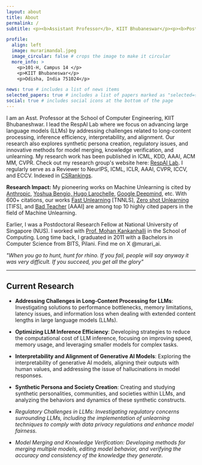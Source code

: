 ```yaml
---
layout: about
title: About
permalink: /
subtitle: <p><b>Assistant Professor</b>, KIIT Bhubaneswar</p><p><b>Post-Doc</b>, National University of Singapore (NUS)</p>

profile:
  align: left
  image: murarimandal.jpeg
  image_circular: false # crops the image to make it circular
  more_info: >
    <p>101-H, Campus 14 </p>
    <p>KIIT Bhubaneswar</p>
    <p>Odisha, India 751024</p>

news: true # includes a list of news items
selected_papers: true # includes a list of papers marked as "selected={true}"
social: true # includes social icons at the bottom of the page
---
```


I am an Asst. Professor at the School of Computer Engineering, KIIT Bhubaneshwar. I lead the RespAI Lab where we focus on advancing large language models (LLMs) by addressing challenges related to long-content processing, inference efficiency, interpretability, and alignment. Our research also explores synthetic persona creation, regulatory issues, and innovative methods for model merging, knowledge verification, and unlearning. My research work has been published in ICML, KDD, AAAI, ACM MM, CVPR. Check out my research group's website here: <a href="https://respailab.github.io" target="_blank">RespAI Lab</a>. I regularly serve as a Reviewer to NeurIPS, ICML, ICLR, AAAI, CVPR, ICCV, and ECCV. Indexed in <a href="https://csrankings.org/#/index?all&in" target="_blank">CSRankings</a>. 

<b>Research Impact:</b> My pioneering works on Machine Unlearning is cited by <a href="https://arxiv.org/html/2410.08827v1" target="_blank">Anthropic</a>, <a href="https://arxiv.org/abs/2311.15268" target="_blank">Yoshua Bengio, Hugo Larochelle</a>, <a href="https://proceedings.neurips.cc/paper_files/paper/2023/hash/062d711fb777322e2152435459e6e9d9-Abstract-Conference.html" target="_blank">Google Deepmind</a>, etc. With 600+ citations, our works <a href="https://arxiv.org/pdf/2111.08947" target="_blank">Fast Unlearning</a> [TNNLS], <a href="https://arxiv.org/pdf/2201.05629" target="_blank">Zero shot Unlearning</a> [TIFS], and <a href="https://ojs.aaai.org/index.php/AAAI/article/download/25879/25651" target="_blank">Bad Teacher</a> [AAAI] are among top 10 highly cited papers in the field of Machine Unlearning. 

Earlier, I was a Postdoctoral Research Fellow at National University of Singapore (NUS). I worked with <a href="https://www.comp.nus.edu.sg/~mohan/" target="_blank">Prof. Mohan Kankanhalli</a> in the School of Computing. Long time back, I graduated in 2011 with a Bachelors in Computer Science from BITS, Pilani. Find me on X @murari_ai.

<p><em>"When you go to hunt, hunt for rhino. If you fail, people will say anyway it was very difficult. If you succeed, you get all the glory"</em></p>

<hr />

## <b>Current Research</b>
- <b>Addressing Challenges in Long-Content Processing for LLMs</b>: Investigating solutions to performance bottlenecks, memory limitations, latency issues, and information loss when dealing with extended content lengths in large language models (LLMs).
  
- <b>Optimizing LLM Inference Efficiency</b>: Developing strategies to reduce the computational cost of LLM inference, focusing on improving speed, memory usage, and leveraging smaller models for complex tasks.

- <b>Interpretability and Alignment of Generative AI Models</b>: Exploring the interpretability of generative AI models, aligning their outputs with human values, and addressing the issue of hallucinations in model responses.

- <b>Synthetic Persona and Society Creation</b>: Creating and studying synthetic personalities, communities, and societies within LLMs, and analyzing the behaviors and dynamics of these synthetic constructs.

- <p><em>Regulatory Challenges in LLMs</b>: Investigating regulatory concerns surrounding LLMs, including the implementation of unlearning techniques to comply with data privacy regulations and enhance model fairness.

- <p><em>Model Merging and Knowledge Verification</b>: Developing methods for merging multiple models, editing model behavior, and verifying the accuracy and consistency of the knowledge they generate.

